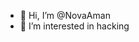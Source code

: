 - 👋 Hi, I’m @NovaAman
- 👀 I’m interested in hacking

<!---
NovaAman/NovaAman is a ✨ special ✨ repository because its `README.md` (this file) appears on your GitHub profile.
You can click the Preview link to take a look at your changes.
--->
